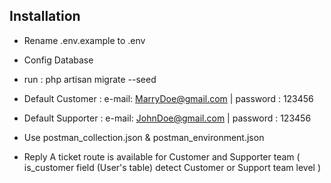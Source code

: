 

## Installation

- Rename .env.example to .env
- Config Database
- run : php artisan migrate --seed

- Default Customer : e-mail: MarryDoe@gmail.com | password : 123456
- Default Supporter : e-mail: JohnDoe@gmail.com | password : 123456

- Use postman_collection.json & postman_environment.json

- Reply A ticket route is available for Customer and Supporter team ( is_customer field (User's table) detect Customer or Support team level )
